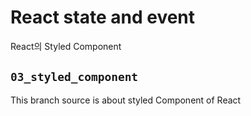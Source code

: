 # React state and event

React의 Styled Component

## `03_styled_component`

This branch source is about styled Component of React
